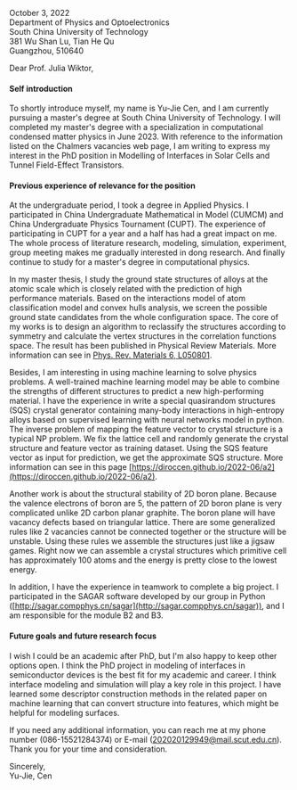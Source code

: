 October 3, 2022  
Department of Physics and Optoelectronics  
South China University of Technology  
381 Wu Shan Lu, Tian He Qu  
Guangzhou, 510640   



Dear  Prof. Julia Wiktor,


#### Self introduction

To shortly introduce myself, my name is Yu-Jie Cen, and I am currently pursuing a master's degree at South China University of Technology. I will completed my master's degree with a specialization in computational condensed matter physics in June 2023. 
With reference to the information listed on the Chalmers vacancies web page, I am writing to express my interest in the PhD position in Modelling of Interfaces in Solar Cells and Tunnel Field-Effect Transistors.



#### Previous experience of relevance for the position

At the undergraduate period, I took a degree in Applied Physics. I participated in China Undergraduate Mathematical in Model (CUMCM) and China Undergraduate Physics Tournament (CUPT).
 The experience of participating in CUPT for a year and a half has had a great impact on me. The whole process of literature research, modeling, simulation, experiment, group meeting makes me gradually interested in dong research. And finally continue to study for a master's degree in computational physics.
<!-- Autually, many of the topics in the tournament are no easier than the formal research of my master's degree. -->



In my master thesis, I study the ground state structures of alloys at the atomic scale which is closely related with the prediction of high performance materials. Based on the interactions model of atom classification model and convex hulls analysis, we screen the possible ground state candidates from the whole configuration space. The core of my works is to design an algorithm to reclassify the structures according to symmetry and calculate the vertex structures in the correlation functions space. The result has been published in Physical Review Materials. More information can see in [Phys. Rev. Materials 6, L050801](https://journals.aps.org/prmaterials/abstract/10.1103/PhysRevMaterials.6.L050801).


Besides, I am interesting in using machine learning to solve physics problems. A well-trained machine learning model may be able to combine the strengths of different structures to predict a new high-performing material. I have the experience in write a special quasirandom structures (SQS) crystal generator containing many-body interactions in high-entropy alloys based on supervised learning with neural networks model in python. The inverse problem of mapping the feature vector to crystal structure is a typical NP problem. We fix the lattice cell and randomly generate the crystal structure and feature vector as training dataset. Using the SQS feature vector as input for prediction, we get the approximate SQS structure. More information can see in this page [https://diroccen.github.io/2022-06/a2](https://diroccen.github.io/2022-06/a2).


Another work is about the structural stability of 2D boron plane. Because the valence electrons of boron are 5, the pattern of 2D boron plane is very complicated unlike 2D carbon planar graphite. The boron plane will have vacancy defects based on triangular lattice. There are some generalized rules like 2 vacancies cannot be connected together or the structure will be unstable. Using these rules we assemble the structures just like a jigsaw games. Right now we can assemble a crystal structures which primitive cell has approximately 100 atoms and the energy is pretty close to the lowest energy.



In addition, I have the experience in teamwork to complete a big project.
I participated in the SAGAR software developed by our group in Python ([http://sagar.compphys.cn/sagar](http://sagar.compphys.cn/sagar)), and I am responsible for the module B2 and B3.


#### Future goals and future research focus

I wish I could be an academic after PhD, but I'm also happy to keep other options open.
I think the PhD project in modeling of interfaces in semiconductor devices is the best fit for my academic and career. I think interface modeling and simulation will play a key role in this project. 
I have learned some descriptor construction methods in the related paper on machine learning that can convert structure into features, which might be helpful for modeling surfaces. 


If you need any additional information, you can reach me at my phone number (086-15521284374) or E-mail (202020129949@mail.scut.edu.cn). Thank you for your time and consideration.  
<!-- I am interesting in developing models in semiconductor devices interfaces.  -->




Sincerely,  
Yu-Jie, Cen
